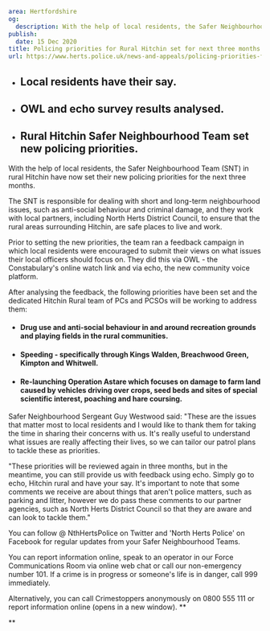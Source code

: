 ```yaml
area: Hertfordshire
og:
  description: With the help of local residents, the Safer Neighbourhood Team (SNT) in rural Hitchin have now set their new policing priorities for the next three months.
publish:
  date: 15 Dec 2020
title: Policing priorities for Rural Hitchin set for next three months
url: https://www.herts.police.uk/news-and-appeals/policing-priorities-for-rural-hitchin-set-for-next-three-months-0987g
```

* ## Local residents have their say.

 * ## OWL and echo survey results analysed.

 * ## Rural Hitchin Safer Neighbourhood Team set new policing priorities.

With the help of local residents, the Safer Neighbourhood Team (SNT) in rural Hitchin have now set their new policing priorities for the next three months.

The SNT is responsible for dealing with short and long-term neighbourhood issues, such as anti-social behaviour and criminal damage, and they work with local partners, including North Herts District Council, to ensure that the rural areas surrounding Hitchin, are safe places to live and work.

Prior to setting the new priorities, the team ran a feedback campaign in which local residents were encouraged to submit their views on what issues their local officers should focus on. They did this via OWL - the Constabulary's online watch link and via echo, the new community voice platform.

After analysing the feedback, the following priorities have been set and the dedicated Hitchin Rural team of PCs and PCSOs will be working to address them:

 * #### Drug use and anti-social behaviour in and around recreation grounds and playing fields in the rural communities.

 * #### Speeding - specifically through Kings Walden, Breachwood Green, Kimpton and Whitwell.

 * #### Re-launching Operation Astare which focuses on damage to farm land caused by vehicles driving over crops, seed beds and sites of special scientific interest, poaching and hare coursing.

Safer Neighbourhood Sergeant Guy Westwood said: "These are the issues that matter most to local residents and I would like to thank them for taking the time in sharing their concerns with us. It's really useful to understand what issues are really affecting their lives, so we can tailor our patrol plans to tackle these as priorities.

"These priorities will be reviewed again in three months, but in the meantime, you can still provide us with feedback using echo. Simply go to echo, Hitchin rural and have your say. It's important to note that some comments we receive are about things that aren't police matters, such as parking and litter, however we do pass these comments to our partner agencies, such as North Herts District Council so that they are aware and can look to tackle them."

You can follow @ NthHertsPolice on Twitter and 'North Herts Police' on Facebook for regular updates from your Safer Neighbourhood Teams.

You can report information online, speak to an operator in our Force Communications Room via online web chat or call our non-emergency number 101. If a crime is in progress or someone's life is in danger, call 999 immediately.

Alternatively, you can call Crimestoppers anonymously on 0800 555 111 or report information online (opens in a new window). **

**
